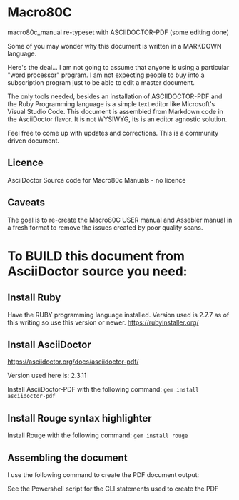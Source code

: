 # Macro80C
macro80c_manual re-typeset with ASCIIDOCTOR-PDF (some editing done)

Some of you may wonder why this document is written in a MARKDOWN language.

Here's the deal...  I am not going to assume that anyone is using a particular "word processor" program.  I am not expecting people to buy into a subscription program just to be able to edit a master document.

The only tools needed, besides an installation of ASCIIDOCTOR-PDF and the Ruby Programming language is a simple text editor like Microsoft's Visual Studio Code.  This document is assembled from Markdown code in the AsciiDoctor flavor.  It is not WYSIWYG, its is an editor agnostic solution.

Feel free to come up with updates and corrections.  This is a community driven document.

## Licence

AsciiDoctor Source code for Macro80c Manuals - no licence 


## Caveats

The goal is to re-create the Macro80C USER manual and Assebler manual in a fresh format to remove the issues created by poor quality scans.

# To BUILD this document from AsciiDoctor source you need:

## Install Ruby

Have the RUBY programming language installed. Version used is 2.7.7 as of this writing so use this version or newer.   https://rubyinstaller.org/

## Install AsciiDoctor 

https://asciidoctor.org/docs/asciidoctor-pdf/

Version used here is: 2.3.11

Install AsciiDoctor-PDF with the following command: `gem install asciidoctor-pdf`

## Install Rouge syntax highlighter

Install Rouge with the following command: `gem install rouge`

## Assembling the document

I use the following command to create the PDF document output:

See the Powershell script for the CLI statements used to create the PDF 


